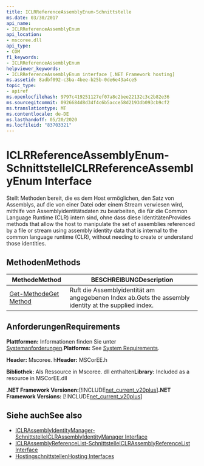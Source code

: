 ```yaml
---
title: ICLRReferenceAssemblyEnum-Schnittstelle
ms.date: 03/30/2017
api_name:
- ICLRReferenceAssemblyEnum
api_location:
- mscoree.dll
api_type:
- COM
f1_keywords:
- ICLRReferenceAssemblyEnum
helpviewer_keywords:
- ICLRReferenceAssemblyEnum interface [.NET Framework hosting]
ms.assetid: 8adbf092-c3ba-4bee-b25b-0de6e43a4ce5
topic_type:
- apiref
ms.openlocfilehash: 9797c419251127ef07a8c2bee22132c3c2b82e36
ms.sourcegitcommit: 0926684d8d34f4c6b5acce58d2193db093cb9cf2
ms.translationtype: MT
ms.contentlocale: de-DE
ms.lasthandoff: 05/20/2020
ms.locfileid: "83703321"
---
```

# <a name="iclrreferenceassemblyenum-interface"></a><span data-ttu-id="80a94-102">ICLRReferenceAssemblyEnum-Schnittstelle</span><span class="sxs-lookup"><span data-stu-id="80a94-102">ICLRReferenceAssemblyEnum Interface</span></span>
<span data-ttu-id="80a94-103">Stellt Methoden bereit, die es dem Host ermöglichen, den Satz von Assemblys, auf die von einer Datei oder einem Stream verwiesen wird, mithilfe von Assemblyidentitätsdaten zu bearbeiten, die für die Common Language Runtime (CLR) intern sind, ohne dass diese Identitäten</span><span class="sxs-lookup"><span data-stu-id="80a94-103">Provides methods that allow the host to manipulate the set of assemblies referenced by a file or stream using assembly identity data that is internal to the common language runtime (CLR), without needing to create or understand those identities.</span></span>  
  
## <a name="methods"></a><span data-ttu-id="80a94-104">Methoden</span><span class="sxs-lookup"><span data-stu-id="80a94-104">Methods</span></span>  
  
|<span data-ttu-id="80a94-105">Methode</span><span class="sxs-lookup"><span data-stu-id="80a94-105">Method</span></span>|<span data-ttu-id="80a94-106">BESCHREIBUNG</span><span class="sxs-lookup"><span data-stu-id="80a94-106">Description</span></span>|  
|------------|-----------------|  
|[<span data-ttu-id="80a94-107">Get-Methode</span><span class="sxs-lookup"><span data-stu-id="80a94-107">Get Method</span></span>](iclrreferenceassemblyenum-get-method.md)|<span data-ttu-id="80a94-108">Ruft die Assemblyidentität am angegebenen Index ab.</span><span class="sxs-lookup"><span data-stu-id="80a94-108">Gets the assembly identity at the supplied index.</span></span>|  
  
## <a name="requirements"></a><span data-ttu-id="80a94-109">Anforderungen</span><span class="sxs-lookup"><span data-stu-id="80a94-109">Requirements</span></span>  
 <span data-ttu-id="80a94-110">**Plattformen:** Informationen finden Sie unter [Systemanforderungen](../../get-started/system-requirements.md).</span><span class="sxs-lookup"><span data-stu-id="80a94-110">**Platforms:** See [System Requirements](../../get-started/system-requirements.md).</span></span>  
  
 <span data-ttu-id="80a94-111">**Header:** Mscoree. h</span><span class="sxs-lookup"><span data-stu-id="80a94-111">**Header:** MSCorEE.h</span></span>  
  
 <span data-ttu-id="80a94-112">**Bibliothek:** Als Ressource in Mscoree. dll enthalten</span><span class="sxs-lookup"><span data-stu-id="80a94-112">**Library:** Included as a resource in MSCorEE.dll</span></span>  
  
 <span data-ttu-id="80a94-113">**.NET Framework Versionen:**[!INCLUDE[net_current_v20plus](../../../../includes/net-current-v20plus-md.md)]</span><span class="sxs-lookup"><span data-stu-id="80a94-113">**.NET Framework Versions:** [!INCLUDE[net_current_v20plus](../../../../includes/net-current-v20plus-md.md)]</span></span>  
  
## <a name="see-also"></a><span data-ttu-id="80a94-114">Siehe auch</span><span class="sxs-lookup"><span data-stu-id="80a94-114">See also</span></span>

- [<span data-ttu-id="80a94-115">ICLRAssemblyIdentityManager-Schnittstelle</span><span class="sxs-lookup"><span data-stu-id="80a94-115">ICLRAssemblyIdentityManager Interface</span></span>](iclrassemblyidentitymanager-interface.md)
- [<span data-ttu-id="80a94-116">ICLRAssemblyReferenceList-Schnittstelle</span><span class="sxs-lookup"><span data-stu-id="80a94-116">ICLRAssemblyReferenceList Interface</span></span>](iclrassemblyreferencelist-interface.md)
- [<span data-ttu-id="80a94-117">Hostingschnittstellen</span><span class="sxs-lookup"><span data-stu-id="80a94-117">Hosting Interfaces</span></span>](hosting-interfaces.md)
